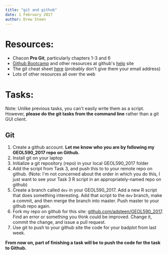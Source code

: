 ```yaml
---
title: "git and github"
date: 1 February 2017
author: Drew Steen
---
```


# Resources:
* Chacon **Pro Git**, particularly chapters 1-3 and 6
* [Github Bootcamp](https://help.github.com/categories/bootcamp/) and other resources at github's [help](https://help.github.com/) site
* The git cheat sheet [here](https://www.git-tower.com/blog/git-cheat-sheet/) (probably don't give them your email address)
* Lots of other resources all over the web

# Tasks:
Note: Unlike previous tasks, you can't easily write them as a script. However, **please do the git tasks from the command line** rather than a git GUI client.

## Git
1. Create a github account. **Let me know who you are by following my GEOL590_2017 repo on Github.** 
2. Install git on your laptop
3. Initialize a git repository (repo) in your local GEOL590_2017 folder
4. Add the script from Task 3, and push this to to your remote repo on github. (Note: I'm not concerned about the order in which you do this, I just want to see your Task 3 R script in an appropriately-named repo on github)
5. Create a branch called `dev` in your GEOL590_2017. Add a new R script that does something interesting. Add that script to the `dev` branch, make a commit, and then merge the branch into master. Push master to your github repo again.
5. Fork my repo on github for this site: [github.com/adsteen/GEOL590_2017](github.com/adsteen/GEOL590_2017). Find an error or something you think could be improved. Change it, commit the change, and issue a pull request.
6. Use git to push to your github site the code for your badplot from last week.

**From now on, part of finishing a task will be to push the code for the task to Github.**


